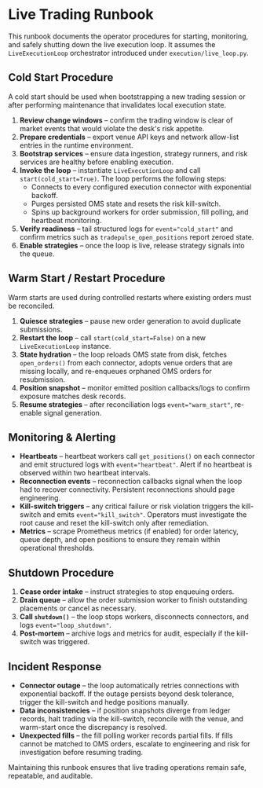 # Live Trading Runbook

This runbook documents the operator procedures for starting, monitoring, and
safely shutting down the live execution loop. It assumes the
`LiveExecutionLoop` orchestrator introduced under `execution/live_loop.py`.

## Cold Start Procedure

A cold start should be used when bootstrapping a new trading session or after
performing maintenance that invalidates local execution state.

1. **Review change windows** – confirm the trading window is clear of market
   events that would violate the desk's risk appetite.
2. **Prepare credentials** – export venue API keys and network allow-list
   entries in the runtime environment.
3. **Bootstrap services** – ensure data ingestion, strategy runners, and risk
   services are healthy before enabling execution.
4. **Invoke the loop** – instantiate `LiveExecutionLoop` and call
   `start(cold_start=True)`. The loop performs the following steps:
   - Connects to every configured execution connector with exponential
     backoff.
   - Purges persisted OMS state and resets the risk kill-switch.
   - Spins up background workers for order submission, fill polling, and
     heartbeat monitoring.
5. **Verify readiness** – tail structured logs for `event="cold_start"` and
   confirm metrics such as `tradepulse_open_positions` report zeroed state.
6. **Enable strategies** – once the loop is live, release strategy signals into
   the queue.

## Warm Start / Restart Procedure

Warm starts are used during controlled restarts where existing orders must be
reconciled.

1. **Quiesce strategies** – pause new order generation to avoid duplicate
   submissions.
2. **Restart the loop** – call `start(cold_start=False)` on a new
   `LiveExecutionLoop` instance.
3. **State hydration** – the loop reloads OMS state from disk, fetches
   `open_orders()` from each connector, adopts venue orders that are missing
   locally, and re-enqueues orphaned OMS orders for resubmission.
4. **Position snapshot** – monitor emitted position callbacks/logs to confirm
   exposure matches desk records.
5. **Resume strategies** – after reconciliation logs
   `event="warm_start"`, re-enable signal generation.

## Monitoring & Alerting

- **Heartbeats** – heartbeat workers call `get_positions()` on each connector
  and emit structured logs with `event="heartbeat"`. Alert if no heartbeat is
  observed within two heartbeat intervals.
- **Reconnection events** – reconnection callbacks signal when the loop had to
  recover connectivity. Persistent reconnections should page engineering.
- **Kill-switch triggers** – any critical failure or risk violation triggers
  the kill-switch and emits `event="kill_switch"`. Operators must investigate
  the root cause and reset the kill-switch only after remediation.
- **Metrics** – scrape Prometheus metrics (if enabled) for order latency,
  queue depth, and open positions to ensure they remain within operational
  thresholds.

## Shutdown Procedure

1. **Cease order intake** – instruct strategies to stop enqueuing orders.
2. **Drain queue** – allow the order submission worker to finish outstanding
   placements or cancel as necessary.
3. **Call `shutdown()`** – the loop stops workers, disconnects connectors, and
   logs `event="loop_shutdown"`.
4. **Post-mortem** – archive logs and metrics for audit, especially if the
   kill-switch was triggered.

## Incident Response

- **Connector outage** – the loop automatically retries connections with
  exponential backoff. If the outage persists beyond desk tolerance, trigger
  the kill-switch and hedge positions manually.
- **Data inconsistencies** – if position snapshots diverge from ledger
  records, halt trading via the kill-switch, reconcile with the venue, and
  warm-start once the discrepancy is resolved.
- **Unexpected fills** – the fill polling worker records partial fills. If
  fills cannot be matched to OMS orders, escalate to engineering and risk for
  investigation before resuming trading.

Maintaining this runbook ensures that live trading operations remain safe,
repeatable, and auditable.
